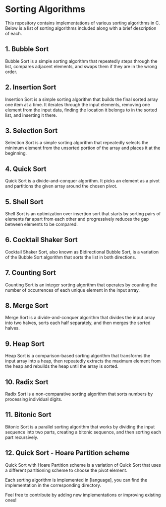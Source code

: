 # Sorting Algorithms

This repository contains implementations of various sorting algorithms in C. Below is a list of sorting algorithms included along with a brief description of each.

## 1. Bubble Sort

Bubble Sort is a simple sorting algorithm that repeatedly steps through the list, compares adjacent elements, and swaps them if they are in the wrong order.

## 2. Insertion Sort

Insertion Sort is a simple sorting algorithm that builds the final sorted array one item at a time. It iterates through the input elements, removing one element from the input data, finding the location it belongs to in the sorted list, and inserting it there.

## 3. Selection Sort

Selection Sort is a simple sorting algorithm that repeatedly selects the minimum element from the unsorted portion of the array and places it at the beginning.

## 4. Quick Sort

Quick Sort is a divide-and-conquer algorithm. It picks an element as a pivot and partitions the given array around the chosen pivot.

## 5. Shell Sort

Shell Sort is an optimization over insertion sort that starts by sorting pairs of elements far apart from each other and progressively reduces the gap between elements to be compared.

## 6. Cocktail Shaker Sort

Cocktail Shaker Sort, also known as Bidirectional Bubble Sort, is a variation of the Bubble Sort algorithm that sorts the list in both directions.

## 7. Counting Sort

Counting Sort is an integer sorting algorithm that operates by counting the number of occurrences of each unique element in the input array.

## 8. Merge Sort

Merge Sort is a divide-and-conquer algorithm that divides the input array into two halves, sorts each half separately, and then merges the sorted halves.

## 9. Heap Sort

Heap Sort is a comparison-based sorting algorithm that transforms the input array into a heap, then repeatedly extracts the maximum element from the heap and rebuilds the heap until the array is sorted.

## 10. Radix Sort

Radix Sort is a non-comparative sorting algorithm that sorts numbers by processing individual digits.

## 11. Bitonic Sort

Bitonic Sort is a parallel sorting algorithm that works by dividing the input sequence into two parts, creating a bitonic sequence, and then sorting each part recursively.

## 12. Quick Sort - Hoare Partition scheme

Quick Sort with Hoare Partition scheme is a variation of Quick Sort that uses a different partitioning scheme to choose the pivot element.

Each sorting algorithm is implemented in [language], you can find the implementation in the corresponding directory.

Feel free to contribute by adding new implementations or improving existing ones!
